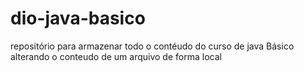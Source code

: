 # dio-java-basico
repositório para armazenar todo o contéudo do curso de java Básico 
alterando o conteudo de um arquivo de forma local

